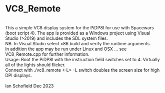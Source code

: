 # VC8_Remote<br>
<br>
This a simple VC8 display system for the PiDP8I for use with Spacewars (boot script 4).
The app is provided as a Windows project using Visual Studio (>2019) and includes the SDL system files.<br>
NB. In Visual Studio select x86 build and verify the runtime arguments.<br>
In addition the app may be run under Linux and OSX ... see VC8_Remote.cpp for further information.<br>
Usage: Boot the PiDP8I with the instruction field switches set to 4. Virtually all of the lights should flicker.<br>
Connect with ./vc8_remote <name of your PiDP8I> <-L>   -L switch doubles the screen size for high DPI displays.<br>
<br>
Ian Schofield Dec 2023<br>

